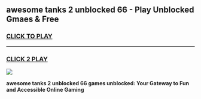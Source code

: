 
## awesome tanks 2 unblocked 66 - Play Unblocked Gmaes & Free
<h3>
<a href="https://news.freeplayer.one?title=awesome_tanks_2_unblocked_66&ref=23F">CLICK TO PLAY</a></h3>
<hr>

<h3>
<a href="https://news.freeplayer.one?title=awesome_tanks_2_unblocked_66&ref=23F">CLICK 2 PLAY</a>
  
</h3>

<a href="https://news.freeplayer.one?title=awesome_tanks_2_unblocked_66&ref=23F/"><img src="https://clearcache.store/games.png"></a>


**awesome tanks 2 unblocked 66 games unblocked: Your Gateway to Fun and Accessible Online Gaming**
